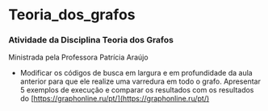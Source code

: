 # Teoria_dos_grafos

### Atividade da Disciplina Teoria dos Grafos

Ministrada pela Professora Patrícia Araújo

- Modificar os códigos de busca em largura e em profundidade da aula anterior para que ele realize uma varredura em todo o grafo. Apresentar 5 exemplos de execução e comparar os resultados com os resultados do [https://graphonline.ru/pt/](https://graphonline.ru/pt/)
